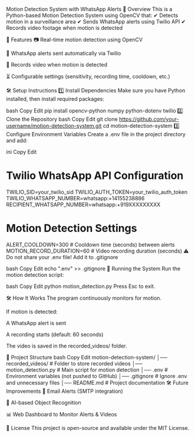 Motion Detection System with WhatsApp Alerts 🚨
Overview
This is a Python-based Motion Detection System using OpenCV that:
✔ Detects motion in a surveillance area
✔ Sends WhatsApp alerts using Twilio API
✔ Records video footage when motion is detected

🔧 Features
📷 Real-time motion detection using OpenCV

🚀 WhatsApp alerts sent automatically via Twilio

🎥 Records video when motion is detected

⏳ Configurable settings (sensitivity, recording time, cooldown, etc.)

🛠 Setup Instructions
1️⃣ Install Dependencies
Make sure you have Python installed, then install required packages:

bash
Copy
Edit
pip install opencv-python numpy python-dotenv twilio
2️⃣ Clone the Repository
bash
Copy
Edit
git clone https://github.com/your-username/motion-detection-system.git
cd motion-detection-system
3️⃣ Configure Environment Variables
Create a .env file in the project directory and add:

ini
Copy
Edit
# Twilio WhatsApp API Configuration
TWILIO_SID=your_twilio_sid
TWILIO_AUTH_TOKEN=your_twilio_auth_token
TWILIO_WHATSAPP_NUMBER=whatsapp:+14155238886
RECIPIENT_WHATSAPP_NUMBER=whatsapp:+919XXXXXXXXX

# Motion Detection Settings
ALERT_COOLDOWN=300  # Cooldown time (seconds) between alerts
MOTION_RECORD_DURATION=60  # Video recording duration (seconds)
⚠ Do not share your .env file! Add it to .gitignore

bash
Copy
Edit
echo ".env" >> .gitignore
🚀 Running the System
Run the motion detection script:

bash
Copy
Edit
python motion_detection.py
Press Esc to exit.

🛠 How It Works
The program continuously monitors for motion.

If motion is detected:

A WhatsApp alert is sent

A recording starts (default: 60 seconds)

The video is saved in the recorded_videos/ folder.

📂 Project Structure
bash
Copy
Edit
motion-detection-system/
│── recorded_videos/      # Folder to store recorded videos
│── motion_detection.py   # Main script for motion detection
│── .env                  # Environment variables (not pushed to GitHub)
│── .gitignore            # Ignore .env and unnecessary files
│── README.md             # Project documentation
🛠 Future Improvements
📡 Email Alerts (SMTP integration)

🤖 AI-based Object Recognition

📊 Web Dashboard to Monitor Alerts & Videos

📜 License
This project is open-source and available under the MIT License.
